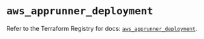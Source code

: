# `aws_apprunner_deployment`

Refer to the Terraform Registry for docs: [`aws_apprunner_deployment`](https://registry.terraform.io/providers/hashicorp/aws/5.42.0/docs/resources/apprunner_deployment).
